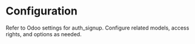 # Configuration

Refer to Odoo settings for auth_signup. Configure related models, access rights, and options as needed.
